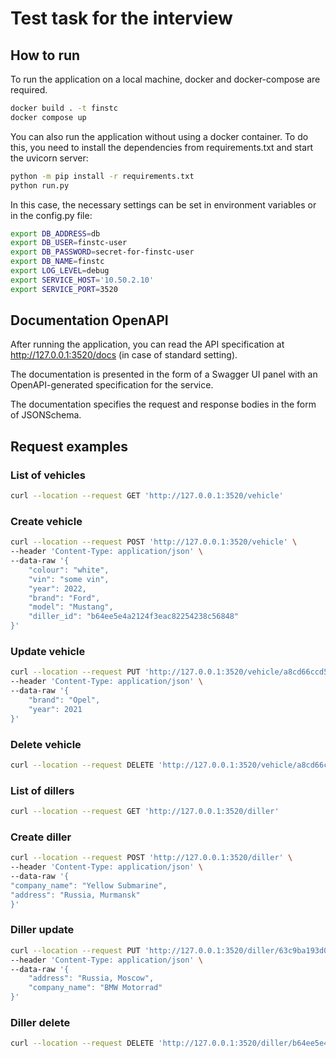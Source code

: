 # Test task for the interview

## How to run
To run the application on a local machine, docker and docker-compose are required.
```bash
docker build . -t finstc
docker compose up
```
You can also run the application without using a docker container.
To do this, you need to install the dependencies from requirements.txt and start the uvicorn server:
```bash
python -m pip install -r requirements.txt
python run.py
```
In this case, the necessary settings can be set in environment variables or in the config.py file:
```bash
export DB_ADDRESS=db
export DB_USER=finstc-user
export DB_PASSWORD=secret-for-finstc-user
export DB_NAME=finstc
export LOG_LEVEL=debug
export SERVICE_HOST='10.50.2.10'
export SERVICE_PORT=3520
```

## Documentation OpenAPI
After running the application, you can read the API specification at http://127.0.0.1:3520/docs (in case of standard setting).

The documentation is presented in the form of a Swagger UI panel with an OpenAPI-generated specification for the service.

The documentation specifies the request and response bodies in the form of JSONSchema.

## Request examples

### List of vehicles
```bash
curl --location --request GET 'http://127.0.0.1:3520/vehicle'
```

### Create vehicle
```bash
curl --location --request POST 'http://127.0.0.1:3520/vehicle' \
--header 'Content-Type: application/json' \
--data-raw '{
    "colour": "white",
    "vin": "some vin",
    "year": 2022,
    "brand": "Ford",
    "model": "Mustang",
    "diller_id": "b64ee5e4a2124f3eac82254238c56848"
}'
```

### Update vehicle
```bash
curl --location --request PUT 'http://127.0.0.1:3520/vehicle/a8cd66ccd5e64b6eb6a679c6ef826c48' \
--header 'Content-Type: application/json' \
--data-raw '{
    "brand": "Opel",
    "year": 2021
}'
```

### Delete vehicle
```bash
curl --location --request DELETE 'http://127.0.0.1:3520/vehicle/a8cd66ccd5e64b6eb6a679c6ef826c48'
```

### List of dillers
```bash
curl --location --request GET 'http://127.0.0.1:3520/diller'
```

### Create diller
```bash
curl --location --request POST 'http://127.0.0.1:3520/diller' \
--header 'Content-Type: application/json' \
--data-raw '{
"company_name": "Yellow Submarine",
"address": "Russia, Murmansk"
}'
```

### Diller update
```bash
curl --location --request PUT 'http://127.0.0.1:3520/diller/63c9ba193d0948f88507072d50345abd' \
--header 'Content-Type: application/json' \
--data-raw '{
    "address": "Russia, Moscow",
    "company_name": "BMW Motorrad"
}'
```

### Diller delete
```bash
curl --location --request DELETE 'http://127.0.0.1:3520/diller/b64ee5e4a2124f3eac82254238c56848'
```